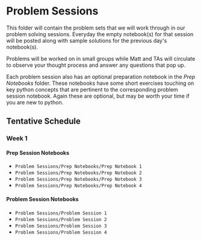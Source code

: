 # Problem Sessions

This folder will contain the problem sets that we will work through in our problem solving sessions. Everyday the empty notebook(s) for that session will be posted along with sample solutions for the previous day's notebook(s).

Problems will be worked on in small groups while Matt and TAs will circulate to observe your thought process and answer any questions that pop up.

Each problem session also has an optional preparation notebook in the <i>Prep Notebooks</i> folder. These notebooks have some short exercises touching on key python concepts that are pertinent to the corresponding problem session notebook. Again these are optional, but may be worth your time if you are new to python.

## Tentative Schedule

### Week 1

#### Prep Session Notebooks

- `Problem Sessions/Prep Notebooks/Prep Notebook 1`
- `Problem Sessions/Prep Notebooks/Prep Notebook 2`
- `Problem Sessions/Prep Notebooks/Prep Notebook 3`
- `Problem Sessions/Prep Notebooks/Prep Notebook 4`

#### Problem Session Notebooks

- `Problem Sessions/Problem Session 1`
- `Problem Sessions/Problem Session 2`
- `Problem Sessions/Problem Session 3`
- `Problem Sessions/Problem Session 4`
